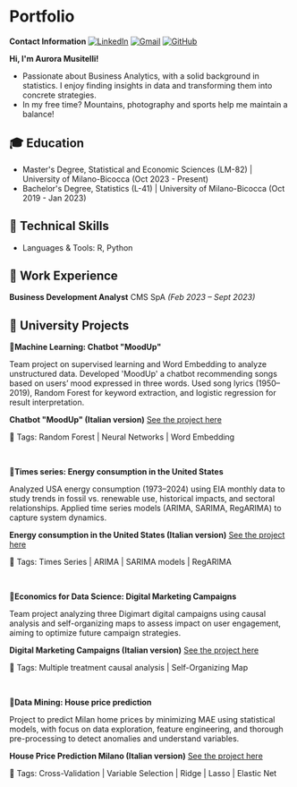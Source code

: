 # Portfolio

**Contact Information**
[![LinkedIn](https://img.shields.io/badge/LinkedIn-blue?logo=linkedin&logoColor=white)](https://www.linkedin.com/in/aurora-musitelli-bb1464195/)
[![Gmail](https://img.shields.io/badge/Gmail-red?logo=gmail&logoColor=white)](mailto:musitelliaurora@gmail.com)
[![GitHub](https://img.shields.io/badge/GitHub-black?logo=github&logoColor=white)](https://github.com/auroraMusitelli)

**Hi, I'm Aurora Musitelli!**
* Passionate about Business Analytics, with a solid background in statistics. I enjoy finding insights in data and transforming them into concrete strategies.
* In my free time? Mountains, photography and sports help me maintain a balance!

## 🎓 Education
* Master's Degree, Statistical and Economic Sciences (LM-82) | University of Milano-Bicocca (Oct 2023 - Present)
* Bachelor's Degree, Statistics (L-41) | University of Milano-Bicocca (Oct 2019 - Jan 2023)


## 📌 Technical Skills
* Languages & Tools: R, Python


## 📌 Work Experience
**Business Development Analyst** CMS SpA *(Feb 2023 – Sept 2023)*  


## 📌 University Projects

**📄Machine Learning: Chatbot "MoodUp"**

Team project on supervised learning and Word Embedding to analyze unstructured data. Developed 'MoodUp' a chatbot recommending songs based on users’ mood expressed in three words. Used song lyrics (1950–2019), Random Forest for keyword extraction, and logistic regression for result interpretation.

**Chatbot "MoodUp" (Italian version)** [See the project here](https://github.com/auroraMusitelli/Portfolio/blob/main/MoodUp_report.pdf)

📎 Tags: Random Forest | Neural Networks | Word Embedding 

&nbsp; 

**📄Times series: Energy consumption in the United States**

Analyzed USA energy consumption (1973–2024) using EIA monthly data to study trends in fossil vs. renewable use, historical impacts, and sectoral relationships. Applied time series models (ARIMA, SARIMA, RegARIMA) to capture system dynamics.

**Energy consumption in the United States (Italian version)** [See the project here](https://github.com/auroraMusitelli/Portfolio/blob/main/TimesSeriesEnergyConsumption_USA.pdf)

📎 Tags: Times Series | ARIMA | SARIMA models | RegARIMA

&nbsp; 

**📄Economics for Data Science: Digital Marketing Campaigns**

Team project analyzing three Digimart digital campaigns using causal analysis and self-organizing maps to assess impact on user engagement, aiming to optimize future campaign strategies.

**Digital Marketing Campaigns (Italian version)** [See the project here](https://github.com/auroraMusitelli/Portfolio/blob/main/DigitalMarketingCampaigns.pdf)

📎 Tags: Multiple treatment causal analysis | Self-Organizing Map 

&nbsp; 

**📄Data Mining: House price prediction**

Project to predict Milan home prices by minimizing MAE using statistical models, with focus on data exploration, feature engineering, and thorough pre-processing to detect anomalies and understand variables.

**House Price Prediction Milano (Italian version)** [See the project here](https://github.com/auroraMusitelli/Portfolio/blob/main/HousePricePredictionMilano.pdf)

📎 Tags: Cross-Validation | Variable Selection | Ridge | Lasso | Elastic Net 

